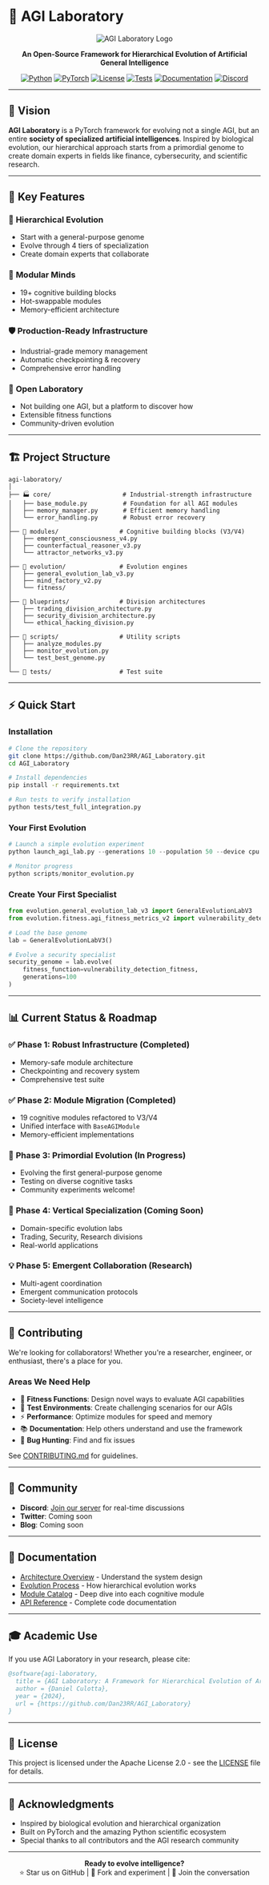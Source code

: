 # 🧬 AGI Laboratory

<div align="center">

![AGI Laboratory Logo](https://img.shields.io/badge/AGI-Laboratory-blue?style=for-the-badge&logo=data:image/svg+xml;base64,PHN2ZyB3aWR0aD0iMTAwIiBoZWlnaHQ9IjEwMCIgeG1sbnM9Imh0dHA6Ly93d3cudzMub3JnLzIwMDAvc3ZnIj4KICAgIDxjaXJjbGUgY3g9IjUwIiBjeT0iNTAiIHI9IjQ1IiBmaWxsPSIjMDA3QkZGIiBvcGFjaXR5PSIwLjEiLz4KICAgIDxjaXJjbGUgY3g9IjUwIiBjeT0iNTAiIHI9IjM1IiBmaWxsPSIjMDA3QkZGIiBvcGFjaXR5PSIwLjMiLz4KICAgIDxjaXJjbGUgY3g9IjUwIiBjeT0iNTAiIHI9IjI1IiBmaWxsPSIjMDA3QkZGIiBvcGFjaXR5PSIwLjUiLz4KICAgIDxjaXJjbGUgY3g9IjUwIiBjeT0iNTAIiByPSIxNSIgZmlsbD0iIzAwN0JGRiIvPgo8L3N2Zz4=)

**An Open-Source Framework for Hierarchical Evolution of Artificial General Intelligence**

[![Python](https://img.shields.io/badge/Python-3.8+-blue.svg)](https://www.python.org/)
[![PyTorch](https://img.shields.io/badge/PyTorch-2.0+-red.svg)](https://pytorch.org/)
[![License](https://img.shields.io/badge/License-Apache%202.0-green.svg)](LICENSE)
[![Tests](https://img.shields.io/badge/Tests-Passing-brightgreen.svg)](tests/)
[![Documentation](https://img.shields.io/badge/Docs-Available-orange.svg)](docs/)
[![Discord](https://img.shields.io/badge/Discord-Join%20Us-7289DA.svg)](https://discord.gg/vCbefGjhES)

</div>

---

## 🎯 **Vision**

**AGI Laboratory** is a PyTorch framework for evolving not a single AGI, but an entire **society of specialized artificial intelligences**. Inspired by biological evolution, our hierarchical approach starts from a primordial genome to create domain experts in fields like finance, cybersecurity, and scientific research.

<!-- Image placeholder - add evolution_hierarchy.png to docs/images/ when available -->

---

## 🌟 **Key Features**

### 🧬 **Hierarchical Evolution**
- Start with a general-purpose genome
- Evolve through 4 tiers of specialization
- Create domain experts that collaborate

### 🧠 **Modular Minds**
- 19+ cognitive building blocks
- Hot-swappable modules
- Memory-efficient architecture

### 🛡️ **Production-Ready Infrastructure**
- Industrial-grade memory management
- Automatic checkpointing & recovery
- Comprehensive error handling

### 🔬 **Open Laboratory**
- Not building one AGI, but a platform to discover how
- Extensible fitness functions
- Community-driven evolution

---

## 🏗️ **Project Structure**

```
agi-laboratory/
│
├── 🏭 core/                    # Industrial-strength infrastructure
│   ├── base_module.py          # Foundation for all AGI modules
│   ├── memory_manager.py       # Efficient memory handling
│   └── error_handling.py       # Robust error recovery
│
├── 🧩 modules/                 # Cognitive building blocks (V3/V4)
│   ├── emergent_consciousness_v4.py
│   ├── counterfactual_reasoner_v3.py
│   └── attractor_networks_v3.py
│
├── 🧪 evolution/               # Evolution engines
│   ├── general_evolution_lab_v3.py
│   ├── mind_factory_v2.py
│   └── fitness/
│
├── 📐 blueprints/              # Division architectures
│   ├── trading_division_architecture.py
│   ├── security_division_architecture.py
│   └── ethical_hacking_division.py
│
├── 🚀 scripts/                 # Utility scripts
│   ├── analyze_modules.py
│   ├── monitor_evolution.py
│   └── test_best_genome.py
│
└── 🧪 tests/                   # Test suite
```

---

## ⚡ **Quick Start**

### Installation

```bash
# Clone the repository
git clone https://github.com/Dan23RR/AGI_Laboratory.git
cd AGI_Laboratory

# Install dependencies
pip install -r requirements.txt

# Run tests to verify installation
python tests/test_full_integration.py
```

### Your First Evolution

```python
# Launch a simple evolution experiment
python launch_agi_lab.py --generations 10 --population 50 --device cpu

# Monitor progress
python scripts/monitor_evolution.py
```

### Create Your First Specialist

```python
from evolution.general_evolution_lab_v3 import GeneralEvolutionLabV3
from evolution.fitness.agi_fitness_metrics_v2 import vulnerability_detection_fitness

# Load the base genome
lab = GeneralEvolutionLabV3()

# Evolve a security specialist
security_genome = lab.evolve(
    fitness_function=vulnerability_detection_fitness,
    generations=100
)
```

---

## 📊 **Current Status & Roadmap**

### ✅ **Phase 1: Robust Infrastructure** (Completed)
- Memory-safe module architecture
- Checkpointing and recovery system
- Comprehensive test suite

### ✅ **Phase 2: Module Migration** (Completed)
- 19 cognitive modules refactored to V3/V4
- Unified interface with `BaseAGIModule`
- Memory-efficient implementations

### 🔄 **Phase 3: Primordial Evolution** (In Progress)
- Evolving the first general-purpose genome
- Testing on diverse cognitive tasks
- Community experiments welcome!

### 🔮 **Phase 4: Vertical Specialization** (Coming Soon)
- Domain-specific evolution labs
- Trading, Security, Research divisions
- Real-world applications

### 💡 **Phase 5: Emergent Collaboration** (Research)
- Multi-agent coordination
- Emergent communication protocols
- Society-level intelligence

---

## 🤝 **Contributing**

We're looking for collaborators! Whether you're a researcher, engineer, or enthusiast, there's a place for you.

### Areas We Need Help

- 🎯 **Fitness Functions**: Design novel ways to evaluate AGI capabilities
- 🧪 **Test Environments**: Create challenging scenarios for our AGIs
- ⚡ **Performance**: Optimize modules for speed and memory
- 📚 **Documentation**: Help others understand and use the framework
- 🐛 **Bug Hunting**: Find and fix issues

See [CONTRIBUTING.md](CONTRIBUTING.md) for guidelines.

---

## 💬 **Community**

- **Discord**: [Join our server](https://discord.gg/vCbefGjhES) for real-time discussions
- **Twitter**: Coming soon
- **Blog**: Coming soon

---

## 📖 **Documentation**

- [Architecture Overview](docs/architecture.md) - Understand the system design
- [Evolution Process](docs/evolution_process.md) - How hierarchical evolution works
- [Module Catalog](docs/modules/) - Deep dive into each cognitive module
- [API Reference](docs/api/) - Complete code documentation

---

## 🎓 **Academic Use**

If you use AGI Laboratory in your research, please cite:

```bibtex
@software{agi-laboratory,
  title = {AGI Laboratory: A Framework for Hierarchical Evolution of Artificial General Intelligence},
  author = {Daniel Culotta},
  year = {2024},
  url = {https://github.com/Dan23RR/AGI_Laboratory}
}
```

---

## 📜 **License**

This project is licensed under the Apache License 2.0 - see the [LICENSE](LICENSE) file for details.

---

## 🙏 **Acknowledgments**

- Inspired by biological evolution and hierarchical organization
- Built on PyTorch and the amazing Python scientific ecosystem
- Special thanks to all contributors and the AGI research community

---

<div align="center">
  <b>Ready to evolve intelligence?</b><br>
  ⭐ Star us on GitHub | 🔀 Fork and experiment | 💬 Join the conversation
</div>
